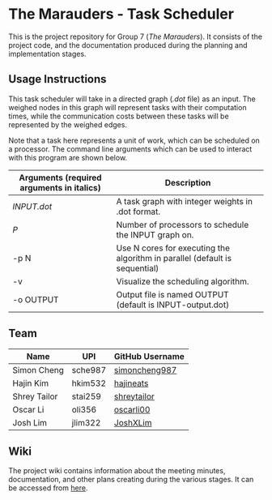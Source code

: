 # The Marauders - Task Scheduler

This is the project repository for Group 7 (*The Marauders*). It consists of the project code, and the documentation produced during the planning and implementation stages.

## Usage Instructions

This task scheduler will take in a directed graph (*.dot* file) as an input. The weighed nodes in this graph will represent tasks with their computation times, while the communication costs between these tasks will be represented by the weighed edges. 

Note that a task here represents a unit of work, which can be scheduled on a processor. The command line arguments which can be used to interact with this program are shown below.

| Arguments (required arguments in italics) | Description |
| --- | --- |
| *INPUT.dot* | A task graph with integer weights in .dot format. |
| *P* | Number of processors to schedule the INPUT graph on. |
| -p N | Use N cores for executing the algorithm in parallel (default is sequential) |
| -v | Visualize the scheduling algorithm. |
| -o OUTPUT | Output file is named OUTPUT (default is INPUT-output.dot) |

## Team

| Name | UPI | GitHub Username |
| --- | --- | --- |
| Simon Cheng | sche987 | [simoncheng987](https://github.com/simoncheng987) |
| Hajin Kim | hkim532 | [hajineats](https://github.com/hajineats) |
| Shrey Tailor | stai259 | [shreytailor](https://github.com/shreytailor) |
| Oscar Li | oli356 | [oscarli00](https://github.com/oscarli00) |
| Josh Lim | jlim322 | [JoshXLim](https://github.com/JoshXLim) |

## Wiki

The project wiki contains information about the meeting minutes, documentation, and other plans creating during the various stages. It can be accessed from [here](wiki/index.md).
